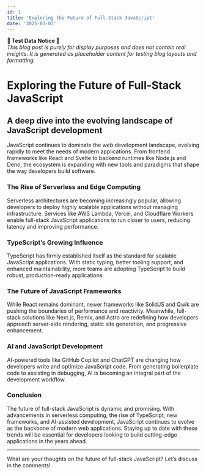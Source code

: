 ```yaml
---
id: 1
title: 'Exploring the Future of Full-Stack JavaScript'
date: '2025-03-03'
---
```


**🚨 Test Data Notice 🚨**  
*This blog post is purely for display purposes and does not contain real insights. It is generated as placeholder content for testing blog layouts and formatting.*

# Exploring the Future of Full-Stack JavaScript  
## A deep dive into the evolving landscape of JavaScript development  

JavaScript continues to dominate the web development landscape, evolving rapidly to meet the needs of modern applications. From frontend frameworks like React and Svelte to backend runtimes like Node.js and Deno, the ecosystem is expanding with new tools and paradigms that shape the way developers build software.  

### The Rise of Serverless and Edge Computing  
Serverless architectures are becoming increasingly popular, allowing developers to deploy highly scalable applications without managing infrastructure. Services like AWS Lambda, Vercel, and Cloudflare Workers enable full-stack JavaScript applications to run closer to users, reducing latency and improving performance.  

### TypeScript’s Growing Influence  
TypeScript has firmly established itself as the standard for scalable JavaScript applications. With static typing, better tooling support, and enhanced maintainability, more teams are adopting TypeScript to build robust, production-ready applications.  

### The Future of JavaScript Frameworks  
While React remains dominant, newer frameworks like SolidJS and Qwik are pushing the boundaries of performance and reactivity. Meanwhile, full-stack solutions like Next.js, Remix, and Astro are redefining how developers approach server-side rendering, static site generation, and progressive enhancement.  

### AI and JavaScript Development  
AI-powered tools like GitHub Copilot and ChatGPT are changing how developers write and optimize JavaScript code. From generating boilerplate code to assisting in debugging, AI is becoming an integral part of the development workflow.  

### Conclusion  
The future of full-stack JavaScript is dynamic and promising. With advancements in serverless computing, the rise of TypeScript, new frameworks, and AI-assisted development, JavaScript continues to evolve as the backbone of modern web applications. Staying up to date with these trends will be essential for developers looking to build cutting-edge applications in the years ahead.  

---

What are your thoughts on the future of full-stack JavaScript? Let’s discuss in the comments!  